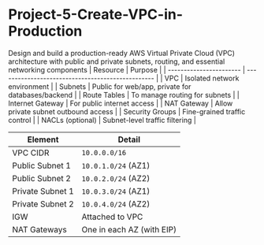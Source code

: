 # Project-5-Create-VPC-in-Production
Design and build a production-ready AWS Virtual Private Cloud (VPC) architecture with public and private subnets, routing, and essential networking components
| Resource                | Purpose                                           |
| ----------------------- | ------------------------------------------------- |
| VPC                     | Isolated network environment                      |
| Subnets                 | Public for web/app, private for databases/backend |
| Route Tables            | To manage routing for subnets                     |
| Internet Gateway        | For public internet access                        |
| NAT Gateway             | Allow private subnet outbound access              |
| Security Groups         | Fine-grained traffic control                      |
| NACLs (optional)        | Subnet-level traffic filtering                    |

| Element          | Detail                    |
| ---------------- | ------------------------- |
| VPC CIDR         | `10.0.0.0/16`             |
| Public Subnet 1  | `10.0.1.0/24` (AZ1)       |
| Public Subnet 2  | `10.0.2.0/24` (AZ2)       |
| Private Subnet 1 | `10.0.3.0/24` (AZ1)       |
| Private Subnet 2 | `10.0.4.0/24` (AZ2)       |
| IGW              | Attached to VPC           |
| NAT Gateways     | One in each AZ (with EIP) |

 

